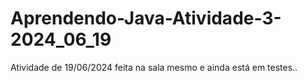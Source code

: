 # Aprendendo-Java-Atividade-3-2024_06_19
Atividade de 19/06/2024 feita na sala mesmo e ainda está em testes..
